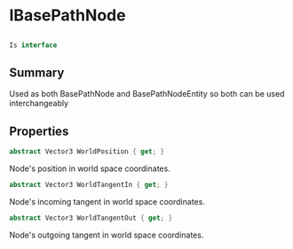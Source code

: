 # IBasePathNode

## 
```c#
Is interface
```

## Summary

Used as both BasePathNode and BasePathNodeEntity so both can be used interchangeably
## Properties

```c#
abstract Vector3 WorldPosition { get; } 
```
Node's position in world space coordinates.
```c#
abstract Vector3 WorldTangentIn { get; } 
```
Node's incoming tangent in world space coordinates.
```c#
abstract Vector3 WorldTangentOut { get; } 
```
Node's outgoing tangent in world space coordinates.
